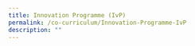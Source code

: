 ```yaml
---
title: Innovation Programme (IvP)
permalink: /co-curriculum/Innovation-Programme-IvP
description: ""
---
```

